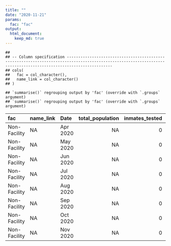 ```yaml
---
title: ""
date: "2020-11-21"
params:
  fac: "fac"
output:
  html_document:
    keep_md: true
---
```


```
## 
## -- Column specification ----------------------------------------------------------------------------------------------------------------------------------------------------------------
## cols(
##   fac = col_character(),
##   name_link = col_character()
## )
```


```
## `summarise()` regrouping output by 'fac' (override with `.groups` argument)
## `summarise()` regrouping output by 'fac' (override with `.groups` argument)
```



|fac          |name_link |Date     | total_population| inmates_tested| inmates_positive| cases_per_100k|inmates_positive_rate | staff_tested| staff_positive|staff_positive_rate | deaths|
|:------------|:---------|:--------|----------------:|--------------:|----------------:|--------------:|:---------------------|------------:|--------------:|:-------------------|------:|
|Non-Facility |NA        |Apr 2020 |               NA|              0|                0|             NA|NA                    |           21|              5|23.8%               |      0|
|Non-Facility |NA        |May 2020 |               NA|              0|                0|             NA|NA                    |            3|              1|33.3%               |      0|
|Non-Facility |NA        |Jun 2020 |               NA|              0|                0|             NA|NA                    |            1|              0|0.0%                |      0|
|Non-Facility |NA        |Jul 2020 |               NA|              0|                0|             NA|NA                    |            1|              0|0.0%                |      0|
|Non-Facility |NA        |Aug 2020 |               NA|              0|                0|             NA|NA                    |            5|              0|0.0%                |      0|
|Non-Facility |NA        |Sep 2020 |               NA|              0|                0|             NA|NA                    |            4|              0|0.0%                |      0|
|Non-Facility |NA        |Oct 2020 |               NA|              0|                0|             NA|NA                    |            0|              1|Inf                 |      0|
|Non-Facility |NA        |Nov 2020 |               NA|              0|                0|             NA|NA                    |            0|              5|Inf                 |      0|

